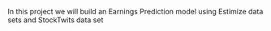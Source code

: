 In this project we will build an Earnings Prediction model using
Estimize data sets and StockTwits data set


